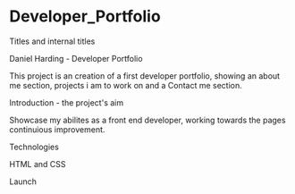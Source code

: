 # Developer_Portfolio

Titles and internal titles

Daniel Harding - Developer Portfolio

This project is an creation of a first developer portfolio, showing an about me section, projects i am to work on and a Contact me section.


Introduction - the project's aim

Showcase my abilites as a front end developer, working towards the pages continuious improvement.


Technologies

HTML and CSS


Launch
